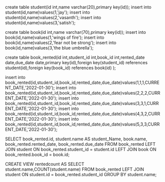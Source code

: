 create table student(id int,name varchar(20),primary key(id));
insert into student(id,name)values(1,'jay');
insert into student(id,name)values(2,'vasanth');
insert into student(id,name)values(3,'satish');



create table book(id int,name varchar(70),primary key(id));
insert into book(id,name)values(1,'wings of fire');
insert into book(id,name)values(2,'fear not be strong');
insert into book(id,name)values(3,'the blue umbrella');




create table book_rented(id int,student_id int,book_id int,rented_date date,due_date date,primary key(id),foreign key(student_id) references student(id),foreign key(book_id) references book(id) );

insert into book_rented(id,student_id,book_id,rented_date,due_date)values(1,1,1,CURRENT_DATE,'2022-01-30');
insert into book_rented(id,student_id,book_id,rented_date,due_date)values(2,2,2,CURRENT_DATE,'2022-01-30');
insert into book_rented(id,student_id,book_id,rented_date,due_date)values(3,3,1,CURRENT_DATE,'2022-01-30');
insert into book_rented(id,student_id,book_id,rented_date,due_date)values(4,3,2,CURRENT_DATE,'2022-01-30');
insert into book_rented(id,student_id,book_id,rented_date,due_date)values(5,3,3,CURRENT_DATE,'2022-01-30');





SELECT book_rented.id, student.name AS student_Name, book.name, book_rented.rented_date, book_rented.due_date FROM book_rented 
LEFT JOIN student ON book_rented.student_id = student.id 
LEFT JOIN book ON book_rented.book_id = book.id;









CREATE VIEW  rentedcount AS
SELECT student.name,COUNT(student.name) FROM book_rented 
LEFT JOIN student ON student.id = book_rented.student_id GROUP BY student.name;